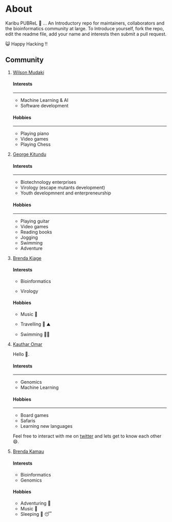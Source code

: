 
# About 

Karibu PUBReL 🎉 ... An Introductory  repo for maintainers, collaborators and the bioinformatics community at large. To Introduce yourself, fork the repo, edit the readme file, add your name and interests then submit a pull request. 



😺 Happy Hacking !!


## Community

1. [Wilson Mudaki](https://github.com/totodingi)
    #### Interests
    ---
    - Machine Learning & AI
    - Software development
    
    #### Hobbies
    ---
    - Playing piano
    - Video games
    - Playing Chess
   
   
  
2. [George Kitundu](https://github.com/EorgeKit)
  
   #### Interests
   ---
   - Biotechnology enterprises
   - Virology (escape mutants development)
   - Youth developmnent and enterpreneurship
    
   #### Hobbies
   ---
   - Playing guitar
   - Video games
   - Reading books
   - Jogging
   - Swimming
   - Adventure
    
 2. [Brenda Kiage](https://github.com/Kiage24)
    #### Interests
     - Bioinformatics
     
     - Virology
 
    #### Hobbies
     - Music :trumpet:
     
     - Travelling :hiking_boot: :mountain:
     
     - Swimming :swimming_woman:
    
2. [Kauthar Omar](https://github.com/Kauthar-Omar)

    Hello :wave:. 

      #### Interests 
      ---
      - Genomics
      - Machine Learning

      #### Hobbies
      ---
      - Board games
      - Safaris
      - Learning new languages

    Feel free to interact with me on [twitter](https://twitter.com/K__Omar) and lets get to know each other :smile:.


   
  5. [Brenda Kamau](https://github.com/brendamuthonikamau)
      #### Interests
      - Bioinformatics
      - Genomics
      #### Hobbies
      - Adventuring :bus:
      - Music :musical_score:
      - Sleeping :sleeping_bed: :sleeping:
